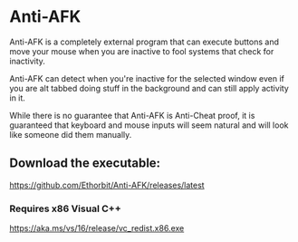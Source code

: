 # Anti-AFK
Anti-AFK is a completely external program that can execute buttons and move your mouse when you are inactive to fool systems that check for inactivity. 

Anti-AFK can detect when you're inactive for the selected window even if you are alt tabbed doing stuff in the background and can still apply activity in it. 

While there is no guarantee that Anti-AFK is Anti-Cheat proof, it is guaranteed that keyboard and mouse inputs will seem natural and will look like someone did them manually.

## Download the executable:
https://github.com/Ethorbit/Anti-AFK/releases/latest

### Requires x86 Visual C++
https://aka.ms/vs/16/release/vc_redist.x86.exe
